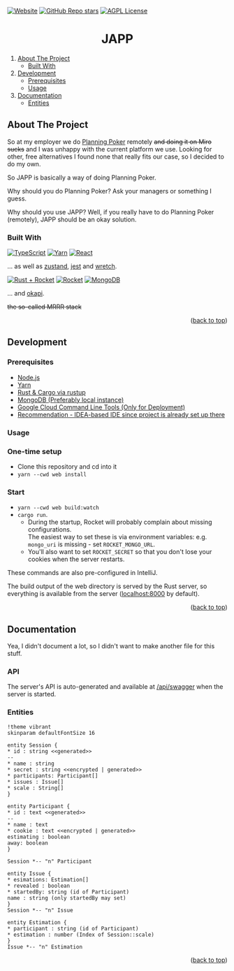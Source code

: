 <a name="readme-top"></a>

[![Website](https://img.shields.io/website?label=japp.yuri.li&style=for-the-badge&url=https%3A%2F%2Fjapp.yuri.li)](https://japp.yuri.li)
[![GitHub Repo stars](https://img.shields.io/github/stars/yuri-becker/japp?style=for-the-badge)](https://github.com/yuri-becker/japp/stargazers)
[![AGPL License](https://img.shields.io/github/license/yuri-becker/japp?style=for-the-badge)](https://github.com/yuri-becker/japp/blob/main/LICENSE.txt)

<h1 align="center">JAPP</h1>

<ol>
<li>
  <a href="#about-the-project">About The Project</a>
  <ul>
    <li><a href="#built-with">Built With</a></li>
  </ul>
</li>
<li>
  <a href="#development">Development</a>
  <ul>
    <li><a href="#prerequisites">Prerequisites</a></li>
    <li><a href="#usage">Usage</a></li>
  </ul>
</li>
<li>
    <a href="#documentation">Documentation</a>
  <ul>
    <li><a href="#entities">Entities</a></li>
  </ul>
</li>
</ol>

## About The Project

So at my employer we do [Planning Poker](https://en.wikipedia.org/wiki/Planning_poker) remotely
~~and doing it on Miro sucks~~ and I was unhappy with the current platform we use. Looking for other, free alternatives
I found none that really fits our case, so I decided to do my own.

So JAPP is basically a way of doing Planning Poker.

Why should you do Planning Poker? Ask your managers or something I guess.

Why should you use JAPP? Well, if you really have to do Planning Poker (remotely), JAPP should be an okay solution.

### Built With

[![TypeScript](https://img.shields.io/badge/TypeScript-20232A?style=for-the-badge&logo=typescript&logoColor=3178C6)](https://reactjs.org/)
[![Yarn](https://img.shields.io/badge/Yarn-20232A?style=for-the-badge&logo=yarn&logoColor=2C8EBB)](https://yarnpkg.com)
[![React](https://img.shields.io/badge/React-20232A?style=for-the-badge&logo=react&logoColor=61DAFB)](https://reactjs.org/)

... as well as [zustand](https://github.com/pmndrs/zustand), [jest](https://jestjs.io) and
[wretch](https://github.com/elbywan/wretch).


[![Rust + Rocket](https://img.shields.io/badge/Rust-20232A?style=for-the-badge&logo=rust&logoColor=FFFFFF)](https://www.rust-lang.org)
[![Rocket](https://img.shields.io/badge/Rocket-20232A?style=for-the-badge&logo=rust&logoColor=d33848)](https://rocket.rs)
[![MongoDB](https://img.shields.io/badge/MongoDB-20232A?style=for-the-badge&logo=mongodb&logoColor=47A248)](https://www.mongodb.com)

... and [okapi](https://crates.io/crates/okapi).

~~the so-called MRRR stack~~

<p align="right">(<a href="#readme-top">back to top</a>)</p>

## Development

### Prerequisites

* [Node.js](https://nodejs.org/en/download/)
* [Yarn](https://yarnpkg.com/getting-started/install)
* [Rust & Cargo via rustup](https://www.rust-lang.org/tools/install)
* [MongoDB (Preferably local instance)](https://www.mongodb.com/try/download/community)
* [Google Cloud Command Line Tools (Only for Deployment)](https://cloud.google.com/sdk)
* [Recommendation - IDEA-based IDE since project is already set up there](https://www.jetbrains.com)

### Usage

### One-time setup

* Clone this repository and cd into it
* `yarn --cwd web install`

### Start

* `yarn --cwd web build:watch`
* `cargo run`.
    * During the startup, Rocket will probably complain about missing configurations.<br/>
      The easiest way to set these is via environment variables: e.g. `mongo_uri` is missing - set `ROCKET_MONGO_URL`.
    * You'll also want to set `ROCKET_SECRET` so that you don't lose your cookies when the server restarts.

These commands are also pre-configured in IntelliJ.

The build output of the web directory is served by the Rust server, so everything is available from the
server ([localhost:8000](http://localhost:8000) by default).

<p align="right">(<a href="#readme-top">back to top</a>)</p>

## Documentation

Yea, I didn't document a lot, so I didn't want to make another file for this stuff.

### API

The server's API is auto-generated and available at [/api/swagger](http://localhost:8000/api/swagger) when the server is
started.

### Entities

```puml
!theme vibrant
skinparam defaultFontSize 16

entity Session {
* id : string <<generated>>
--
* name : string
* secret : string <<encrypted | generated>>
* participants: Participant[]
* issues : Issue[]
* scale : String[] 
}

entity Participant {
* id : text <<generated>>
--
* name : text
* cookie : text <<encrypted | generated>>
estimating : boolean
away: boolean
}

Session *-- "n" Participant 

entity Issue {
* esimations: Estimation[]
* revealed : boolean
* startedBy: string (id of Participant)
name : string (only startedBy may set)
}
Session *-- "n" Issue

entity Estimation {
* participant : string (id of Participant)
* estimation : number (Index of Session::scale)
}
Issue *-- "n" Estimation
```

<p align="right">(<a href="#readme-top">back to top</a>)</p>

